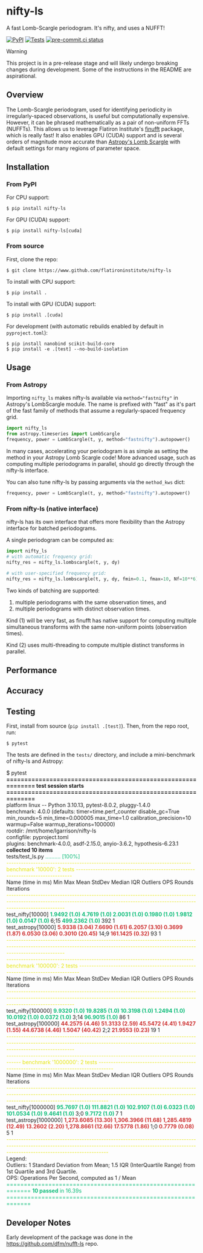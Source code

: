 # nifty-ls
A fast Lomb-Scargle periodogram. It's nifty, and uses a NUFFT!

[![PyPI](https://img.shields.io/pypi/v/nifty-ls)](https://pypi.org/project/nifty-ls/) [![Tests](https://github.com/flatironinstitute/nifty-ls/actions/workflows/tests.yml/badge.svg)](https://github.com/flatironinstitute/nifty-ls/actions/workflows/tests.yml) [![pre-commit.ci status](https://results.pre-commit.ci/badge/github/flatironinstitute/nifty-ls/main.svg)](https://results.pre-commit.ci/latest/github/flatironinstitute/nifty-ls/main)

> [!WARNING]
> This project is in a pre-release stage and will likely undergo breaking changes during development. Some of the instructions in the README are aspirational.

## Overview
The Lomb-Scargle periodogram, used for identifying periodicity in irregularly-spaced
observations, is useful but computationally expensive. However, it can be
phrased mathematically as a pair of non-uniform FFTs (NUFFTs). This allows us to
leverage Flatiron Institute's [finufft](https://github.com/flatironinstitute/finufft/)
package, which is really fast! It also enables GPU (CUDA) support and is
several orders of magnitude more accurate than
[Astropy's Lomb Scargle](https://docs.astropy.org/en/stable/timeseries/lombscargle.html)
with default settings for many regions of parameter space.


## Installation
### From PyPI
For CPU support:

```console
$ pip install nifty-ls
```

For GPU (CUDA) support:

```console
$ pip install nifty-ls[cuda]
```


### From source
First, clone the repo:
```console
$ git clone https://www.github.com/flatironinstitute/nifty-ls
```

To install with CPU support:

```console
$ pip install .
```

To install with GPU (CUDA) support:

```console
$ pip install .[cuda]
```

For development (with automatic rebuilds enabled by default in `pyproject.toml`):
```console
$ pip install nanobind scikit-build-core
$ pip install -e .[test] --no-build-isolation
```


## Usage
### From Astropy
Importing `nifty_ls` makes nifty-ls available via `method="fastnifty"` in
Astropy's LombScargle module. The name is prefixed with "fast" as it's part
of the fast family of methods that assume a regularly-spaced frequency grid.

```python
import nifty_ls
from astropy.timeseries import LombScargle
frequency, power = LombScargle(t, y, method="fastnifty").autopower()
```

In many cases, accelerating your periodogram is as simple as setting the method
in your Astropy Lomb Scargle code! More advanced usage, such as computing multiple
periodograms in parallel, should go directly through the nifty-ls interface.

You can also tune nifty-ls by passing arguments via the `method_kws` dict:

```python
frequency, power = LombScargle(t, y, method="fastnifty").autopower()
```

### From nifty-ls (native interface)
nifty-ls has its own interface that offers more flexibility than the Astropy
interface for batched periodograms.

A single periodogram can be computed as:

```python
import nifty_ls
# with automatic frequency grid:
nifty_res = nifty_ls.lombscargle(t, y, dy)

# with user-specified frequency grid:
nifty_res = nifty_ls.lombscargle(t, y, dy, fmin=0.1, fmax=10, Nf=10**6)
```

Two kinds of batching are supported:

1. multiple periodograms with the same observation times, and
2. multiple periodograms with distinct observation times.

Kind (1) will be very fast, as finufft has native support for computing multiple
simultaneous transforms with the same non-uniform points (observation times).

Kind (2) uses multi-threading to compute multiple distinct transforms in parallel.


## Performance


## Accuracy


## Testing
First, install from source (`pip install .[test]`). Then, from the repo root, run:

```console
$ pytest
```

The tests are defined in the `tests/` directory, and include a mini-benchmark of
nifty-ls and Astropy:

<div style='font-family: 'Droid Sans Mono', 'monospace', monospace, monospace; font-size: 14px;'><div><span>$ pytest                                                                                                                                                                                                                                          </span></div><div><span></span><span style='font-weight: bold;'>============================================================= test session starts =============================================================</span><span>                                                                                                                              </span></div><div><span>platform linux -- Python 3.10.13, pytest-8.0.2, pluggy-1.4.0                                                                                                                                                                                                                 </span></div><div><span>benchmark: 4.0.0 (defaults: timer=time.perf_counter disable_gc=True min_rounds=5 min_time=0.000005 max_time=1.0 calibration_precision=10 warmup=False warmup_iterations=100000)                                                                                              </span></div><div><span>rootdir: /mnt/home/lgarrison/nifty-ls                                                                                                                                                                                                                                        </span></div><div><span>configfile: pyproject.toml                                                                                                                                                                                                                                                   </span></div><div><span>plugins: benchmark-4.0.0, asdf-2.15.0, anyio-3.6.2, hypothesis-6.23.1                                                                                                                                                                                                        </span></div><div><span></span><span style='font-weight: bold;'>collected 10 items                                                                                                                            </span><span>                                                                                                                               </span></div><div><span>                                                                                                                                                                                                                                                                             </span></div><div><span>tests/test_ls.py </span><span style='color: #0dbc79;'>..........                                                                                                             [100%]</span><span>                                                                                                                               </span></div><div><span>                                                                                                                                                                                                                                                                             </span></div><div><span>                                                                                                                                                                                                                                                                             </span></div><div><span></span><span style='color: #e5e510;'>---------------------------------------------------------------------------- benchmark '10000': 2 tests ----------------------------------------------------------------------------</span><span>                                                                                         </span></div><div><span>Name (time in ms)          Min               Max              Mean            StdDev            Median               IQR            Outliers       OPS            Rounds  Iterations                                                                                         </span></div><div><span></span><span style='color: #e5e510;'>------------------------------------------------------------------------------------------------------------------------------------------------------------------------------------</span><span>                                                                                         </span></div><div><span>test_nifty[10000]     </span><span style='color: #0dbc79; font-weight: bold;'>  1.9492 (1.0)      4.7619 (1.0)      2.0031 (1.0)      0.1980 (1.0)      1.9812 (1.0)      0.0147 (1.0)    </span><span>      6;15</span><span style='color: #0dbc79; font-weight: bold;'>  499.2362 (1.0)    </span><span>     392           1                                                                                         </span></div><div><span>test_astropy[10000]   </span><span style='color: #cd3131; font-weight: bold;'>  5.9338 (3.04)     7.6690 (1.61)     6.2057 (3.10)     0.3699 (1.87)     6.0530 (3.06)     0.3010 (20.45)  </span><span>      14;9</span><span style='color: #cd3131; font-weight: bold;'>  161.1425 (0.32)   </span><span>      93           1                                                                                         </span></div><div><span></span><span style='color: #e5e510;'>------------------------------------------------------------------------------------------------------------------------------------------------------------------------------------</span><span>                                                                                         </span></div><div><span>                                                                                                                                                                                                                                                                             </span></div><div><span></span><span style='color: #e5e510;'>----------------------------------------------------------------------------- benchmark '100000': 2 tests ------------------------------------------------------------------------------</span><span>                                                                                     </span></div><div><span>Name (time in ms)            Min                Max               Mean            StdDev             Median               IQR            Outliers      OPS            Rounds  Iterations                                                                                     </span></div><div><span></span><span style='color: #e5e510;'>----------------------------------------------------------------------------------------------------------------------------------------------------------------------------------------</span><span>                                                                                     </span></div><div><span>test_nifty[100000]     </span><span style='color: #0dbc79; font-weight: bold;'>   9.9320 (1.0)      19.8285 (1.0)      10.3198 (1.0)      1.2494 (1.0)      10.0192 (1.0)      0.0372 (1.0)    </span><span>      3;14</span><span style='color: #0dbc79; font-weight: bold;'>  96.9015 (1.0)    </span><span>      86           1                                                                                     </span></div><div><span>test_astropy[100000]   </span><span style='color: #cd3131; font-weight: bold;'>  44.2575 (4.46)     51.3133 (2.59)     45.5472 (4.41)     1.9427 (1.55)     44.6738 (4.46)     1.5047 (40.42)  </span><span>       2;2</span><span style='color: #cd3131; font-weight: bold;'>  21.9553 (0.23)   </span><span>      19           1                                                                                     </span></div><div><span></span><span style='color: #e5e510;'>----------------------------------------------------------------------------------------------------------------------------------------------------------------------------------------</span><span>                                                                                     </span></div><div><span>                                                                                                                                                                                                                                                                             </span></div><div><span></span><span style='color: #e5e510;'>------------------------------------------------------------------------------------ benchmark '1000000': 2 tests ------------------------------------------------------------------------------------</span><span>                                                                       </span></div><div><span>Name (time in ms)                Min                   Max                  Mean             StdDev                Median                IQR            Outliers     OPS            Rounds  Iterations                                                                       </span></div><div><span></span><span style='color: #e5e510;'>------------------------------------------------------------------------------------------------------------------------------------------------------------------------------------------------------</span><span>                                                                       </span></div><div><span>test_nifty[1000000]     </span><span style='color: #0dbc79; font-weight: bold;'>     95.7697 (1.0)        111.8821 (1.0)        102.9107 (1.0)       6.0323 (1.0)        101.0534 (1.0)       9.4641 (1.0)    </span><span>       3;0</span><span style='color: #0dbc79; font-weight: bold;'>  9.7172 (1.0)    </span><span>       7           1                                                                       </span></div><div><span>test_astropy[1000000]   </span><span style='color: #cd3131; font-weight: bold;'>  1,273.6085 (13.30)    1,306.3966 (11.68)    1,285.4819 (12.49)    13.2602 (2.20)     1,278.8661 (12.66)    17.5778 (1.86)   </span><span>       1;0</span><span style='color: #cd3131; font-weight: bold;'>  0.7779 (0.08)   </span><span>       5           1                                                                       </span></div><div><span></span><span style='color: #e5e510;'>------------------------------------------------------------------------------------------------------------------------------------------------------------------------------------------------------</span><span>                                                                       </span></div><div><span>                                                                                                                                                                                                                                                                             </span></div><div><span>Legend:                                                                                                                                                                                                                                                                      </span></div><div><span>  Outliers: 1 Standard Deviation from Mean; 1.5 IQR (InterQuartile Range) from 1st Quartile and 3rd Quartile.                                                                                                                                                                </span></div><div><span>  OPS: Operations Per Second, computed as 1 / Mean                                                                                                                                                                                                                           </span></div><div><span></span><span style='color: #0dbc79;'>============================================================= </span><span style='color: #0dbc79; font-weight: bold;'>10 passed</span><span style='color: #0dbc79;'> in 16.39s =============================================================</span></div></div>

## Developer Notes
Early development of the package was done in the https://github.com/dfm/nufft-ls repo.

